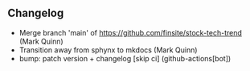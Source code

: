 ## Changelog

- Merge branch 'main' of https://github.com/finsite/stock-tech-trend (Mark Quinn)
- Transition away from sphynx to mkdocs (Mark Quinn)
- bump: patch version + changelog [skip ci] (github-actions[bot])